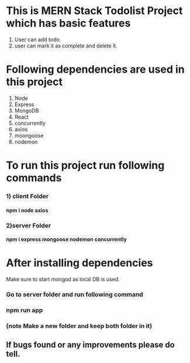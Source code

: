 # This is MERN Stack Todolist Project which has basic features

1) User can add todo.
2) user can mark it as complete and delete it.







# Following dependencies are used in this project
1) Node 
2) Express
3) MongoDB
4) React
5) concurrently
6) axios
7) moongoose
8) nodemon


# To run this project run following commands

 ### 1) client Folder
 #### npm i node axios 

 ### 2)server Folder
 #### npm i express mongoose nodemon concurrently

# After installing dependencies 
 Make sure to start mongod as local DB is used.
### Go to server folder and run following command 
 
 ### npm run app
### (note Make a new folder and keep both folder in it) 
 
## If bugs found or any improvements please do tell.
 
 
